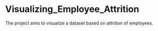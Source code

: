 # Visualizing_Employee_Attrition
The project aims to visualize a dataset based on attrition of employees.
